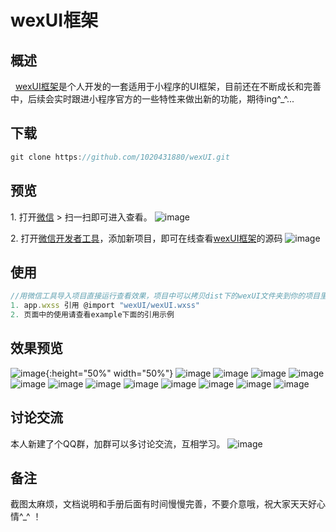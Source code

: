 # wexUI框架

## 概述
&nbsp;&nbsp;[wexUI框架](https://github.com/1020431880/wexUI.git)是个人开发的一套适用于小程序的UI框架，目前还在不断成长和完善中，后续会实时跟进小程序官方的一些特性来做出新的功能，期待ing^_^...

## 下载
```js
git clone https://github.com/1020431880/wexUI.git
```

## 预览
1.&nbsp;打开[微信](https://weixin.qq.com/) > 扫一扫即可进入查看。
![image](http://i2.bvimg.com/638261/757a20b8cd8ca493t.jpg)

2.&nbsp;打开[微信开发者工具](https://mp.weixin.qq.com/debug/wxadoc/dev/devtools/download.html)，添加新项目，即可在线查看[wexUI框架](https://github.com/1020431880/wexUI.git)的源码
![image](http://i4.bvimg.com/638261/ab9ea3b204593103.jpg)


## 使用
``` js
//用微信工具导入项目直接运行查看效果，项目中可以拷贝dist下的wexUI文件夹到你的项目里
1. app.wxss 引用 @import "wexUI/wexUI.wxss"
2. 页面中的使用请查看example下面的引用示例
```

## 效果预览
![image](http://i4.bvimg.com/638261/8fd69acde7bf89b7.jpg){:height="50%" width="50%"}
![image](http://i4.bvimg.com/638261/e0b9f1abf6b419d3.jpg)
![image](http://i4.bvimg.com/638261/547d866b8c0cf055.jpg)
![image](http://i4.bvimg.com/638261/0fe87648ee72e404.jpg)
![image](http://i4.bvimg.com/638261/eeb1bbf95557ce88.jpg)
![image](http://i4.bvimg.com/638261/86d2f8e02d0fea49.jpg)
![image](http://i4.bvimg.com/638261/d82dbd8b1ede839d.jpg)
![image](http://i4.bvimg.com/638261/05b3b9dce8a2cd8a.jpg)
![image](http://i4.bvimg.com/638261/05b3b9dce8a2cd8a.jpg)
![image](http://i4.bvimg.com/638261/f3e56365e7e3d2fd.jpg)
![image](http://i4.bvimg.com/638261/118b65d5345f9018.jpg)
![image](http://i4.bvimg.com/638261/12ccb1e43d622c1e.jpg)
![image](http://i4.bvimg.com/638261/bf95681d040f5d79.jpg)


## 讨论交流
本人新建了个QQ群，加群可以多讨论交流，互相学习。
![image](http://i2.bvimg.com/638261/d7973da7f4e04f75t.jpg)

## 备注
截图太麻烦，文档说明和手册后面有时间慢慢完善，不要介意哦，祝大家天天好心情^_^ ！


